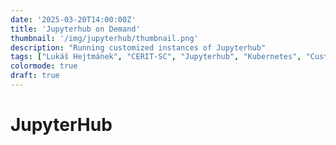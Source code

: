 ```yaml
---
date: '2025-03-20T14:00:00Z'
title: 'Jupyterhub on Demand'
thumbnail: '/img/jupyterhub/thumbnail.png'
description: "Running customized instances of Jupyterhub"
tags: ["Lukáš Hejtmánek", "CERIT-SC", "Jupyterhub", "Kubernetes", "Customization"]
colormode: true
draft: true
---
```


# JupyterHub
